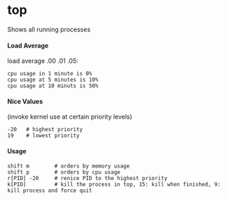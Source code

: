 top
===

Shows all running processes

#### Load Average

load average .00 .01 .05:
	
	cpu usage in 1 minute is 0%
	cpu usage at 5 minutes is 10%
	cpu usage at 10 minuts is 50%


#### Nice Values 

(invoke kernel use at certain priority levels)

	-20   # highest priority
	19    # lowest priority

#### Usage

	shift m        # orders by memory usage
	shift p        # orders by cpu usage
	r[PID] -20     # renice PID to the highest priority
	k[PID]         # kill the process in top, 15: kill when finished, 9: kill process and force quit
